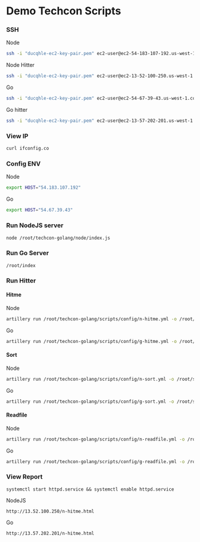 # Demo Techcon Scripts

### SSH

Node
```bash
ssh -i "ducqhle-ec2-key-pair.pem" ec2-user@ec2-54-183-107-192.us-west-1.compute.amazonaws.com
````
Node Hitter
```bash
ssh -i "ducqhle-ec2-key-pair.pem" ec2-user@ec2-13-52-100-250.us-west-1.compute.amazonaws.com
````
Go
```bash
ssh -i "ducqhle-ec2-key-pair.pem" ec2-user@ec2-54-67-39-43.us-west-1.compute.amazonaws.com
````
Go hitter
```bash
ssh -i "ducqhle-ec2-key-pair.pem" ec2-user@ec2-13-57-202-201.us-west-1.compute.amazonaws.com
```

### View IP
```bash
curl ifconfig.co
```

### Config ENV
Node
```bash
export HOST="54.183.107.192"
````
Go
```bash
export HOST="54.67.39.43"
```

### Run NodeJS server
```bash
node /root/techcon-golang/node/index.js
```

### Run Go Server
```
/root/index
```

### Run Hitter
#### Hitme
Node
```bash
artillery run /root/techcon-golang/scripts/config/n-hitme.yml -o /root/hitme.results.json && artillery report -o /var/www/html/n-hitme.html /root/hitme.results.json
```

Go
```bash
artillery run /root/techcon-golang/scripts/config/g-hitme.yml -o /root/hitme.results.json && artillery report -o /var/www/html/g-hitme.html /root/hitme.results.json
```

#### Sort
Node
```bash
artillery run /root/techcon-golang/scripts/config/n-sort.yml -o /root/sort.results.json && artillery report -o /var/www/html/n-sort.html /root/sort.results.json
```

Go
```bash
artillery run /root/techcon-golang/scripts/config/g-sort.yml -o /root/sort.results.json && artillery report -o /var/www/html/g-sort.html /root/sort.results.json
```

#### Readfile
Node
```bash
artillery run /root/techcon-golang/scripts/config/n-readfile.yml -o /root/readfile.results.json && artillery report -o /var/www/html/n-readfile.html /root/readfile.results.json
```

Go
```bash
artillery run /root/techcon-golang/scripts/config/g-readfile.yml -o /root/readfile.results.json && artillery report -o /var/www/html/g-readfile.html /root/readfile.results.json
```

### View Report
```
systemctl start httpd.service && systemctl enable httpd.service
```

NodeJS
```
http://13.52.100.250/n-hitme.html
```

Go
```
http://13.57.202.201/n-hitme.html
```
